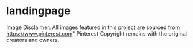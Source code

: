 # landingpage

Image Disclaimer: All images featured in this project are sourced from https://www.pinterest.com" Pinterest
Copyright remains with the original creators and owners.